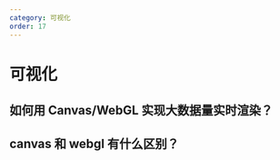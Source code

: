 ```yaml
---
category: 可视化
order: 17
---
```

<script setup>
import NavHead from "../components/NavHead.vue";
</script>
<nav-head link="/posts/article/前端面试题合集/read.html">
</nav-head>


# 可视化


## 如何用 Canvas/WebGL 实现大数据量实时渲染？

## canvas 和 webgl 有什么区别？
